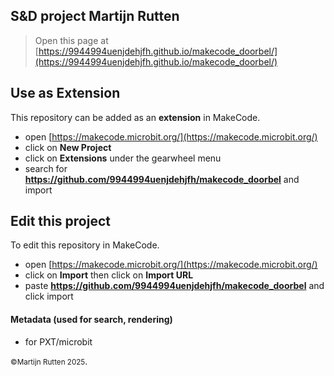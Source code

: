 ## S&D project Martijn Rutten
> Open this page at [https://9944994uenjdehjfh.github.io/makecode_doorbel/](https://9944994uenjdehjfh.github.io/makecode_doorbel/)

## Use as Extension

This repository can be added as an **extension** in MakeCode.

* open [https://makecode.microbit.org/](https://makecode.microbit.org/)
* click on **New Project**
* click on **Extensions** under the gearwheel menu
* search for **https://github.com/9944994uenjdehjfh/makecode_doorbel** and import

## Edit this project

To edit this repository in MakeCode.

* open [https://makecode.microbit.org/](https://makecode.microbit.org/)
* click on **Import** then click on **Import URL**
* paste **https://github.com/9944994uenjdehjfh/makecode_doorbel** and click import

#### Metadata (used for search, rendering)

* for PXT/microbit
<script src="https://makecode.com/gh-pages-embed.js"></script><script>makeCodeRender("{{ site.makecode.home_url }}", "{{ site.github.owner_name }}/{{ site.github.repository_name }}");</script>


<small>©Martijn Rutten 2025</small>.

